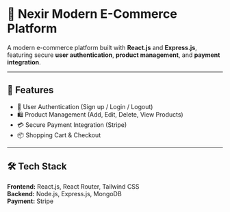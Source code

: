 # 🛒 Nexir Modern E-Commerce Platform 

A modern e-commerce platform built with **React.js** and **Express.js**, featuring secure **user authentication**, **product management**, and **payment integration**.

---

## 🚀 Features
- 🔐 User Authentication (Sign up / Login / Logout)
- 🛍️ Product Management (Add, Edit, Delete, View Products)
- 💳 Secure Payment Integration (Stripe)
- 📦 Shopping Cart & Checkout

---

## 🛠️ Tech Stack
**Frontend:** React.js, React Router, Tailwind CSS  
**Backend:** Node.js, Express.js, MongoDB  
**Payment:** Stripe 

